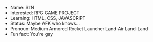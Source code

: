 - Name: SzN
- Interested: RPG GAME PROJECT
- Learning: HTML, CSS, JAVASCRIPT
- Status: Maybe AFK who knows...
- Pronoun: Medium Armored Rocket Launcher Land-Air Land-Land 
- Fun fact: You're gay
